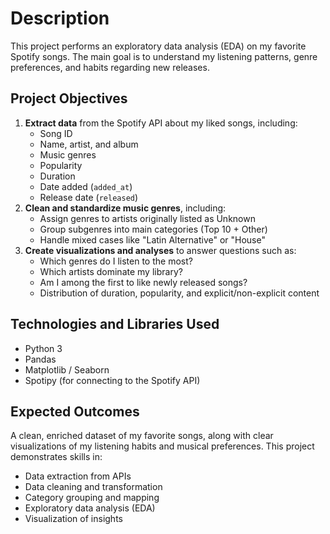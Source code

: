 # Description
This project performs an exploratory data analysis (EDA) on my favorite Spotify songs. The main goal is to understand my listening patterns, genre preferences, and habits regarding new releases.

## Project Objectives
1. **Extract data** from the Spotify API about my liked songs, including:
   - Song ID
   - Name, artist, and album
   - Music genres
   - Popularity
   - Duration
   - Date added (`added_at`)
   - Release date (`released`)
2. **Clean and standardize music genres**, including:
   - Assign genres to artists originally listed as Unknown
   - Group subgenres into main categories (Top 10 + Other)
   - Handle mixed cases like "Latin Alternative" or "House"
3. **Create visualizations and analyses** to answer questions such as:
   - Which genres do I listen to the most?
   - Which artists dominate my library?
   - Am I among the first to like newly released songs?
   - Distribution of duration, popularity, and explicit/non-explicit content

## Technologies and Libraries Used
- Python 3
- Pandas
- Matplotlib / Seaborn
- Spotipy (for connecting to the Spotify API)

## Expected Outcomes
A clean, enriched dataset of my favorite songs, along with clear visualizations of my listening habits and musical preferences. This project demonstrates skills in:
- Data extraction from APIs
- Data cleaning and transformation
- Category grouping and mapping
- Exploratory data analysis (EDA)
- Visualization of insights
